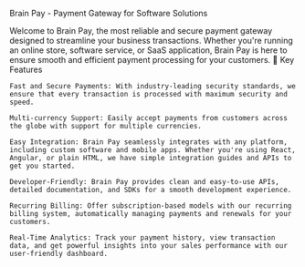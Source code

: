 Brain Pay - Payment Gateway for Software Solutions

Welcome to Brain Pay, the most reliable and secure payment gateway designed to streamline your business transactions. Whether you're running an online store, software service, or SaaS application, Brain Pay is here to ensure smooth and efficient payment processing for your customers.
🚀 Key Features

    Fast and Secure Payments: With industry-leading security standards, we ensure that every transaction is processed with maximum security and speed.

    Multi-currency Support: Easily accept payments from customers across the globe with support for multiple currencies.

    Easy Integration: Brain Pay seamlessly integrates with any platform, including custom software and mobile apps. Whether you're using React, Angular, or plain HTML, we have simple integration guides and APIs to get you started.

    Developer-Friendly: Brain Pay provides clean and easy-to-use APIs, detailed documentation, and SDKs for a smooth development experience.

    Recurring Billing: Offer subscription-based models with our recurring billing system, automatically managing payments and renewals for your customers.

    Real-Time Analytics: Track your payment history, view transaction data, and get powerful insights into your sales performance with our user-friendly dashboard.
